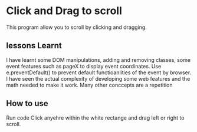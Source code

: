 # Click and Drag to scroll

This program allow you to scroll by clicking and dragging.

## lessons Learnt

I have learnt some DOM manipulations, adding and removing classes,
some event features such as pageX to display event coordinates.
Use e.preventDefault() to prevent default functioanlities of the event by browser.
I have seen the actual complexity of developing some web features and the math needed to make it work.
Many other conccepts are a repetition

## How to use

Run code
Click anyehre within the white rectange and drag left or right to scroll.